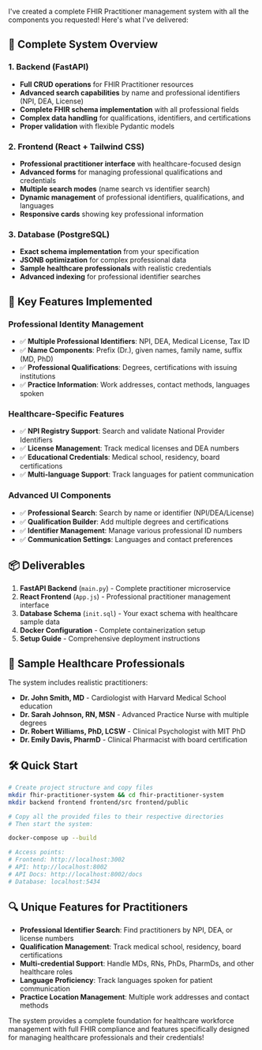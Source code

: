 I've created a complete FHIR Practitioner management system with all the components you requested! Here's what I've delivered:

## 🎯 **Complete System Overview**

### **1. Backend (FastAPI)**
- **Full CRUD operations** for FHIR Practitioner resources
- **Advanced search capabilities** by name and professional identifiers (NPI, DEA, License)
- **Complete FHIR schema implementation** with all professional fields
- **Complex data handling** for qualifications, identifiers, and certifications
- **Proper validation** with flexible Pydantic models

### **2. Frontend (React + Tailwind CSS)**
- **Professional practitioner interface** with healthcare-focused design
- **Advanced forms** for managing professional qualifications and credentials
- **Multiple search modes** (name search vs identifier search)
- **Dynamic management** of professional identifiers, qualifications, and languages
- **Responsive cards** showing key professional information

### **3. Database (PostgreSQL)**
- **Exact schema implementation** from your specification
- **JSONB optimization** for complex professional data
- **Sample healthcare professionals** with realistic credentials
- **Advanced indexing** for professional identifier searches

## 🚀 **Key Features Implemented**

### **Professional Identity Management**
- ✅ **Multiple Professional Identifiers**: NPI, DEA, Medical License, Tax ID
- ✅ **Name Components**: Prefix (Dr.), given names, family name, suffix (MD, PhD)
- ✅ **Professional Qualifications**: Degrees, certifications with issuing institutions
- ✅ **Practice Information**: Work addresses, contact methods, languages spoken

### **Healthcare-Specific Features**
- ✅ **NPI Registry Support**: Search and validate National Provider Identifiers
- ✅ **License Management**: Track medical licenses and DEA numbers
- ✅ **Educational Credentials**: Medical school, residency, board certifications
- ✅ **Multi-language Support**: Track languages for patient communication

### **Advanced UI Components**
- ✅ **Professional Search**: Search by name or identifier (NPI/DEA/License)
- ✅ **Qualification Builder**: Add multiple degrees and certifications
- ✅ **Identifier Management**: Manage various professional ID numbers
- ✅ **Communication Settings**: Languages and contact preferences

## 📦 **Deliverables**

1. **FastAPI Backend** (`main.py`) - Complete practitioner microservice
2. **React Frontend** (`App.js`) - Professional practitioner management interface
3. **Database Schema** (`init.sql`) - Your exact schema with healthcare sample data
4. **Docker Configuration** - Complete containerization setup
5. **Setup Guide** - Comprehensive deployment instructions

## 🧪 **Sample Healthcare Professionals**

The system includes realistic practitioners:
- **Dr. John Smith, MD** - Cardiologist with Harvard Medical School education
- **Dr. Sarah Johnson, RN, MSN** - Advanced Practice Nurse with multiple degrees
- **Dr. Robert Williams, PhD, LCSW** - Clinical Psychologist with MIT PhD
- **Dr. Emily Davis, PharmD** - Clinical Pharmacist with board certification

## 🛠️ **Quick Start**

```bash
# Create project structure and copy files
mkdir fhir-practitioner-system && cd fhir-practitioner-system
mkdir backend frontend frontend/src frontend/public

# Copy all the provided files to their respective directories
# Then start the system:

docker-compose up --build

# Access points:
# Frontend: http://localhost:3002
# API: http://localhost:8002
# API Docs: http://localhost:8002/docs
# Database: localhost:5434
```

## 🔍 **Unique Features for Practitioners**

- **Professional Identifier Search**: Find practitioners by NPI, DEA, or license numbers
- **Qualification Management**: Track medical school, residency, board certifications
- **Multi-credential Support**: Handle MDs, RNs, PhDs, PharmDs, and other healthcare roles
- **Language Proficiency**: Track languages spoken for patient communication
- **Practice Location Management**: Multiple work addresses and contact methods

The system provides a complete foundation for healthcare workforce management with full FHIR compliance and features specifically designed for managing healthcare professionals and their credentials!
